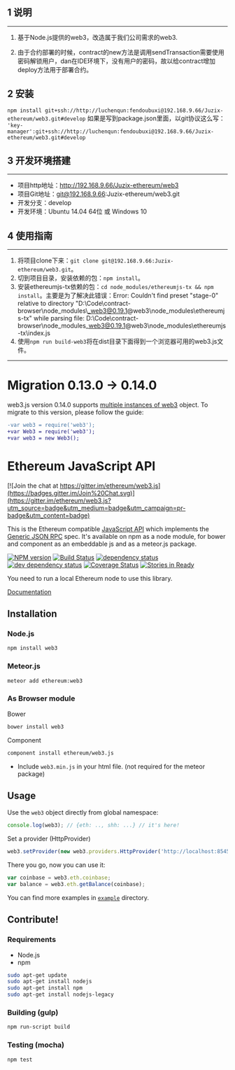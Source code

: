## 1 说明
---------

1. 基于Node.js提供的web3，改造属于我们公司需求的web3.

2. 由于合约部署的时候，contract的new方法是调用sendTransaction需要使用密码解锁用户，dan在IDE环境下，没有用户的密码，故以给contract增加deploy方法用于部署合约。

## 2 安装

`npm install git+ssh://http://luchenqun:fendoubuxi@192.168.9.66/Juzix-ethereum/web3.git#develop`
如果是写到package.json里面，以git协议这么写：`
'key-manager':git+ssh://http://luchenqun:fendoubuxi@192.168.9.66/Juzix-ethereum/web3.git#develop`

## 3 开发环境搭建

---------

* 项目http地址：http://192.168.9.66/Juzix-ethereum/web3
* 项目Git地址：git@192.168.9.66:Juzix-ethereum/web3.git
* 开发分支：develop
* 开发环境：Ubuntu 14.04 64位 或 Windows 10

## 4 使用指南

---------

1. 将项目clone下来：`git clone git@192.168.9.66:Juzix-ethereum/web3.git`。
2. 切到项目目录，安装依赖的包：`npm install`。
3. 安装ethereumjs-tx依赖的包：`cd node_modules/ethereumjs-tx && npm install`。主要是为了解决此错误：Error: Couldn't find preset "stage-0" relative to directory "D:\\Code\\contract-browser\\node_modules\\_web3@0.19.1@web3\\node_modules\\ethereumjs-tx" while parsing file: D:\Code\contract-browser\node_modules\_web3@0.19.1@web3\node_modules\ethereumjs-tx\index.js
4. 使用`npm run build-web3`将在dist目录下面得到一个浏览器可用的web3.js文件。

---------

# Migration 0.13.0 -> 0.14.0

web3.js version 0.14.0 supports [multiple instances of web3](https://github.com/ethereum/web3.js/issues/297) object.
To migrate to this version, please follow the guide:

```diff
-var web3 = require('web3');
+var Web3 = require('web3');
+var web3 = new Web3();
```


# Ethereum JavaScript API

[![Join the chat at https://gitter.im/ethereum/web3.js](https://badges.gitter.im/Join%20Chat.svg)](https://gitter.im/ethereum/web3.js?utm_source=badge&utm_medium=badge&utm_campaign=pr-badge&utm_content=badge)

This is the Ethereum compatible [JavaScript API](https://github.com/ethereum/wiki/wiki/JavaScript-API)
which implements the [Generic JSON RPC](https://github.com/ethereum/wiki/wiki/JSON-RPC) spec. It's available on npm as a node module, for bower and component as an embeddable js and as a meteor.js package.

[![NPM version][npm-image]][npm-url] [![Build Status][travis-image]][travis-url] [![dependency status][dep-image]][dep-url] [![dev dependency status][dep-dev-image]][dep-dev-url] [![Coverage Status][coveralls-image]][coveralls-url] [![Stories in Ready][waffle-image]][waffle-url]

<!-- [![browser support](https://ci.testling.com/ethereum/ethereum.js.png)](https://ci.testling.com/ethereum/ethereum.js) -->

You need to run a local Ethereum node to use this library.

[Documentation](https://github.com/ethereum/wiki/wiki/JavaScript-API)

## Installation

### Node.js

```bash
npm install web3
```

### Meteor.js

```bash
meteor add ethereum:web3
```

### As Browser module
Bower

```bash
bower install web3
```

Component

```bash
component install ethereum/web3.js
```

* Include `web3.min.js` in your html file. (not required for the meteor package)

## Usage
Use the `web3` object directly from global namespace:

```js
console.log(web3); // {eth: .., shh: ...} // it's here!
```

Set a provider (HttpProvider)

```js
web3.setProvider(new web3.providers.HttpProvider('http://localhost:8545'));
```

There you go, now you can use it:

```js
var coinbase = web3.eth.coinbase;
var balance = web3.eth.getBalance(coinbase);
```

You can find more examples in [`example`](https://github.com/ethereum/web3.js/tree/master/example) directory.


## Contribute!

### Requirements

* Node.js
* npm

```bash
sudo apt-get update
sudo apt-get install nodejs
sudo apt-get install npm
sudo apt-get install nodejs-legacy
```

### Building (gulp)

```bash
npm run-script build
```


### Testing (mocha)

```bash
npm test
```

[npm-image]: https://badge.fury.io/js/web3.png
[npm-url]: https://npmjs.org/package/web3
[travis-image]: https://travis-ci.org/ethereum/web3.js.svg
[travis-url]: https://travis-ci.org/ethereum/web3.js
[dep-image]: https://david-dm.org/ethereum/web3.js.svg
[dep-url]: https://david-dm.org/ethereum/web3.js
[dep-dev-image]: https://david-dm.org/ethereum/web3.js/dev-status.svg
[dep-dev-url]: https://david-dm.org/ethereum/web3.js#info=devDependencies
[coveralls-image]: https://coveralls.io/repos/ethereum/web3.js/badge.svg?branch=master
[coveralls-url]: https://coveralls.io/r/ethereum/web3.js?branch=master
[waffle-image]: https://badge.waffle.io/ethereum/web3.js.svg?label=ready&title=Ready
[waffle-url]: http://waffle.io/ethereum/web3.js
